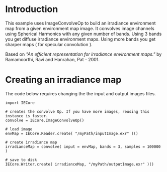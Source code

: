 # Introduction #

This example uses ImageConvolveOp to build an irradiance environment map from a given environment map image. It convolves image channels using Spherical Harmonics with any given number of bands. Using 3 bands you get diffuse irradiance environment maps. Using more bands you get sharper maps ( for specular convolution ).

Based on _"An efficient representation for irradiance environment maps."_ by Ramamoorthi, Ravi and Hanrahan, Pat - 2001.

# Creating an irradiance map #

The code below requires changing the the input and output images files.

```
import IECore

# creates the convolve Op. If you have more images, reusing this instance is faster.
convolve = IECore.ImageConvolveOp()

# load image
envMap = IECore.Reader.create( "/myPath/inputImage.exr" )()

# create irradiance map
irradianceMap = convolve( input = envMap, bands = 3, samples = 100000 )

# save to disk
IECore.Writer.create( irradianceMap, "/myPath/outputImage.exr" )()

```